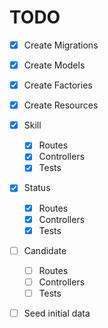 # TODO

- [x] Create Migrations
- [x] Create Models
- [x] Create Factories
- [x] Create Resources

- [x] Skill
    - [x] Routes
    - [x] Controllers
    - [x] Tests

- [x] Status
    - [x] Routes
    - [x] Controllers
    - [x] Tests

- [ ] Candidate
    - [ ] Routes
    - [ ] Controllers
    - [ ] Tests

- [ ] Seed initial data
